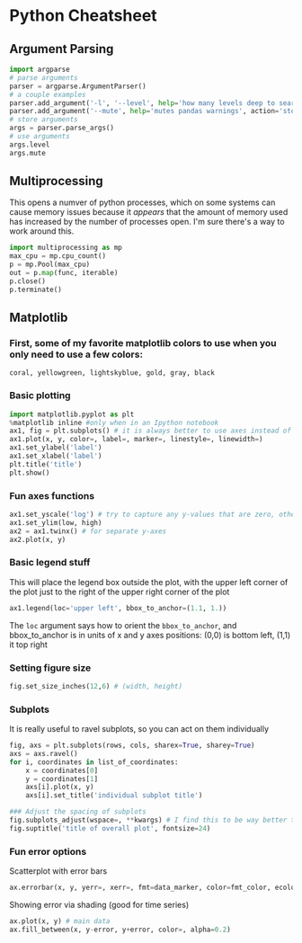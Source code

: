 # Python Cheatsheet
## Argument Parsing
```python
import argparse
# parse arguments
parser = argparse.ArgumentParser()
# a couple examples
parser.add_argument('-l', '--level', help='how many levels deep to search the chemical network', type=int, choices=[1,2,3], default=2, required=True)
parser.add_argument('--mute', help='mutes pandas warnings', action='store_true')
# store arguments
args = parser.parse_args()
# use arguments
args.level
args.mute
```
## Multiprocessing
This opens a numver of python processes, which on some systems can cause memory issues because it *appears* that the amount of memory used has increased by the number of processes open.
I'm sure there's a way to work around this.
```python
import multiprocessing as mp
max_cpu = mp.cpu_count()
p = mp.Pool(max_cpu)
out = p.map(func, iterable)
p.close()
p.terminate()
```

## Matplotlib

### First, some of my favorite matplotlib colors to use when you only need to use a few colors:
```
coral, yellowgreen, lightskyblue, gold, gray, black
```
### Basic plotting
```python
import matplotlib.pyplot as plt
%matplotlib inline #only when in an Ipython notebook
ax1, fig = plt.subplots() # it is always better to use axes instead of plt for more control of multiple axes and/or multiple plots
ax1.plot(x, y, color=, label=, marker=, linestyle=, linewidth=)
ax1.set_ylabel('label')
ax1.set_xlabel('label')
plt.title('title')
plt.show()
```

### Fun axes functions
```python
ax1.set_yscale('log') # try to capture any y-values that are zero, otherwise they won't be plotted
ax1.set_ylim(low, high)
ax2 = ax1.twinx() # for separate y-axes
ax2.plot(x, y)
```

### Basic legend stuff
This will place the legend box outside the plot, with the upper left corner of the plot just to the right of the upper right corner of the plot
```python
ax1.legend(loc='upper left', bbox_to_anchor=(1.1, 1.))
```
The `loc` argument says how to orient the `bbox_to_anchor`, and bbox_to_anchor is in units of x and y axes positions: (0,0) is bottom left, (1,1) it top right

### Setting figure size
```python
fig.set_size_inches(12,6) # (width, height)
```

### Subplots
It is really useful to ravel subplots, so you can act on them individually
```python
fig, axs = plt.subplots(rows, cols, sharex=True, sharey=True)
axs = axs.ravel()
for i, coordinates in list_of_coordinates:
	x = coordinates[0]
	y = coordinates[1]
	axs[i].plot(x, y)
	axs[i].set_title('individual subplot title')

### Adjust the spacing of subplots
fig.subplots_adjust(wspace=, **kwargs) # I find this to be way better than tight_layout(), and usually use wspace, but there are other kwargs that give you more control
fig.suptitle('title of overall plot', fontsize=24)
```

### Fun error options
Scatterplot with error bars
```python
ax.errorbar(x, y, yerr=, xerr=, fmt=data_marker, color=fmt_color, ecolor=error_bar_color, *kwargs) # many cool kwargs to customize error bars
```

Showing error via shading (good for time series)
```python
ax.plot(x, y) # main data
ax.fill_between(x, y-error, y+error, color=, alpha=0.2)
```